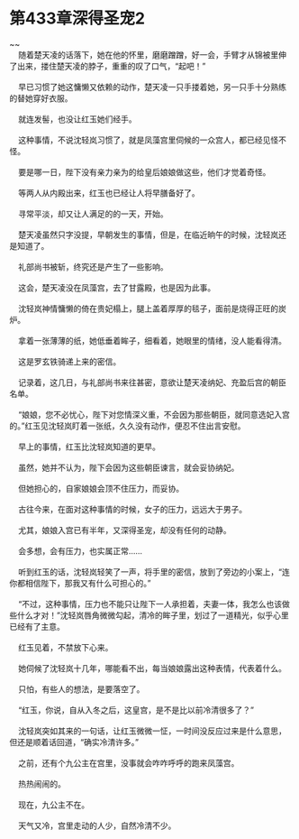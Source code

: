 # 第433章深得圣宠2
~~<br>&nbsp;&nbsp;&nbsp;&nbsp;随着楚天凌的话落下，她在他的怀里，磨磨蹭蹭，好一会，手臂才从锦被里伸了出来，搂住楚天凌的脖子，重重的叹了口气，“起吧！”<br><br>&nbsp;&nbsp;&nbsp;&nbsp;早已习惯了她这慵懒又依赖的动作，楚天凌一只手搂着她，另一只手十分熟练的替她穿好衣服。<br><br>&nbsp;&nbsp;&nbsp;&nbsp;就连发髻，也没让红玉她们经手。<br><br>&nbsp;&nbsp;&nbsp;&nbsp;这种事情，不说沈轻岚习惯了，就是凤藻宫里伺候的一众宫人，都已经见怪不怪。<br><br>&nbsp;&nbsp;&nbsp;&nbsp;要是哪一日，陛下没有亲力亲为的给皇后娘娘做这些，他们才觉着奇怪。<br><br>&nbsp;&nbsp;&nbsp;&nbsp;等两人从内殿出来，红玉也已经让人将早膳备好了。<br><br>&nbsp;&nbsp;&nbsp;&nbsp;寻常平淡，却又让人满足的的一天，开始。<br><br>&nbsp;&nbsp;&nbsp;&nbsp;楚天凌虽然只字没提，早朝发生的事情，但是，在临近晌午的时候，沈轻岚还是知道了。<br><br>&nbsp;&nbsp;&nbsp;&nbsp;礼部尚书被斩，终究还是产生了一些影响。<br><br>&nbsp;&nbsp;&nbsp;&nbsp;这会，楚天凌没在凤藻宫，去了甘露殿，也是因为此事。<br><br>&nbsp;&nbsp;&nbsp;&nbsp;沈轻岚神情慵懒的倚在贵妃榻上，腿上盖着厚厚的毯子，面前是烧得正旺的炭炉。<br><br>&nbsp;&nbsp;&nbsp;&nbsp;拿着一张薄薄的纸，她低垂着眸子，细看着，她眼里的情绪，没人能看得清。<br><br>&nbsp;&nbsp;&nbsp;&nbsp;这是罗玄铁骑递上来的密信。<br><br>&nbsp;&nbsp;&nbsp;&nbsp;记录着，这几日，与礼部尚书来往甚密，意欲让楚天凌纳妃、充盈后宫的朝臣名单。<br><br>&nbsp;&nbsp;&nbsp;&nbsp;“娘娘，您不必忧心，陛下对您情深义重，不会因为那些朝臣，就同意选妃入宫的。”红玉见沈轻岚盯着一张纸，久久没有动作，便忍不住出言安慰。<br><br>&nbsp;&nbsp;&nbsp;&nbsp;早上的事情，红玉比沈轻岚知道的更早。<br><br>&nbsp;&nbsp;&nbsp;&nbsp;虽然，她并不认为，陛下会因为这些朝臣谏言，就会妥协纳妃。<br><br>&nbsp;&nbsp;&nbsp;&nbsp;但她担心的，自家娘娘会顶不住压力，而妥协。<br><br>&nbsp;&nbsp;&nbsp;&nbsp;古往今来，在面对这种事情的时候，女子的压力，远远大于男子。<br><br>&nbsp;&nbsp;&nbsp;&nbsp;尤其，娘娘入宫已有半年，又深得圣宠，却没有任何的动静。<br><br>&nbsp;&nbsp;&nbsp;&nbsp;会多想，会有压力，也实属正常……<br><br>&nbsp;&nbsp;&nbsp;&nbsp;听到红玉的话，沈轻岚轻笑了一声，将手里的密信，放到了旁边的小案上，“连你都相信陛下，那我又有什么可担心的。”<br><br>&nbsp;&nbsp;&nbsp;&nbsp;“不过，这种事情，压力也不能只让陛下一人承担着，夫妻一体，我怎么也该做些什么才对！”沈轻岚唇角微微勾起，清冷的眸子里，划过了一道精光，似乎心里已经有了主意。<br><br>&nbsp;&nbsp;&nbsp;&nbsp;红玉见着，不禁放下心来。<br><br>&nbsp;&nbsp;&nbsp;&nbsp;她伺候了沈轻岚十几年，哪能看不出，每当娘娘露出这种表情，代表着什么。<br><br>&nbsp;&nbsp;&nbsp;&nbsp;只怕，有些人的想法，是要落空了。<br><br>&nbsp;&nbsp;&nbsp;&nbsp;“红玉，你说，自从入冬之后，这皇宫，是不是比以前冷清很多了？”<br><br>&nbsp;&nbsp;&nbsp;&nbsp;沈轻岚突如其来的一句话，让红玉微微一怔，一时间没反应过来是什么意思，但还是顺着话回道，“确实冷清许多。”<br><br>&nbsp;&nbsp;&nbsp;&nbsp;之前，还有个九公主在宫里，没事就会咋咋呼呼的跑来凤藻宫。<br><br>&nbsp;&nbsp;&nbsp;&nbsp;热热闹闹的。<br><br>&nbsp;&nbsp;&nbsp;&nbsp;现在，九公主不在。<br><br>&nbsp;&nbsp;&nbsp;&nbsp;天气又冷，宫里走动的人少，自然冷清不少。<br><br>
                    

<script>_fwqdsqadxfw()</script>
<div><script>_dfwf1dw();</script></div>
<div><script>_dfwf1agdw();</script></div>
                